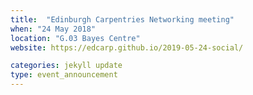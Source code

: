 ```yaml
---
title:  "Edinburgh Carpentries Networking meeting"
when: "24 May 2018"
location: "G.03 Bayes Centre"
website: https://edcarp.github.io/2019-05-24-social/

categories: jekyll update
type: event_announcement
---
```

